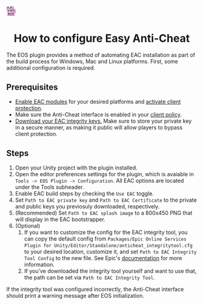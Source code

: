 <a href="/readme.md"><img src="/docs/images/PlayEveryWareLogo.gif" alt="README.md" width="5%"/></a>

# <div align="center">How to configure Easy Anti-Cheat</div>

The EOS plugin provides a method of automating EAC installation as part of the build process for Windows, Mac and Linux platforms. First, some additional configuration is required.

## Prerequisites
* [Enable EAC modules](https://dev.epicgames.com/docs/game-services/anti-cheat/using-anti-cheat#set-up-update-and-revert-your-client-module) for your desired platforms and [activate client protection](https://dev.epicgames.com/docs/game-services/anti-cheat/using-anti-cheat#anti-cheat-service-configuration-in-developer-portal).
* Make sure the Anti-Cheat interface is enabled in your [client policy](https://dev.epicgames.com/docs/dev-portal/client-credentials#policies).
* [Download your EAC integrity keys.](https://dev.epicgames.com/docs/game-services/anti-cheat/using-anti-cheat#configure-your-integrity-tool) Make sure to store your private key in a secure manner, as making it public will allow players to bypass client protection.

## Steps
1) Open your Unity project with the plugin installed.
2) Open the editor preferences settings for the plugin, which is avaiable in `Tools -> EOS Plugin -> Configuration`. All EAC options are located under the Tools subheader.
3) Enable EAC build steps by checking the `Use EAC` toggle.
4) Set `Path to EAC private key` and `Path to EAC Certificate` to the private and public keys you previosuly downloaded, respectively.
5) (Recommended) Set `Path to EAC splash image` to a 800x450 PNG that will display in the EAC bootstrapper.
6) (Optional)
    1) If you want to customize the config for the EAC integrity tool, you can copy the default config from 
    `Packages/Epic Online Services Plugin for Unity/Editor/Standalone/anticheat_integritytool.cfg` to your desired location, customize it, and set `Path to EAC Integrity Tool Config` to the new file. See Epic's [documentation](https://dev.epicgames.com/docs/game-services/anti-cheat/using-anti-cheat#configure-your-integrity-tool) for more information.
    2) If you've downloaded the integrity tool yourself and want to use that, the path can be set via `Path to EAC Integrity Tool`.

If the integrity tool was configured incorrectly, the Anti-Cheat interface should print a warning message after EOS initialization.